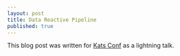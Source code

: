 ```yaml
---
layout: post
title: Data Reactive Pipeline
published: true
---
```


This blog post was written for [Kats Conf](http://www.katsconf.com/) as a lightning talk. 
